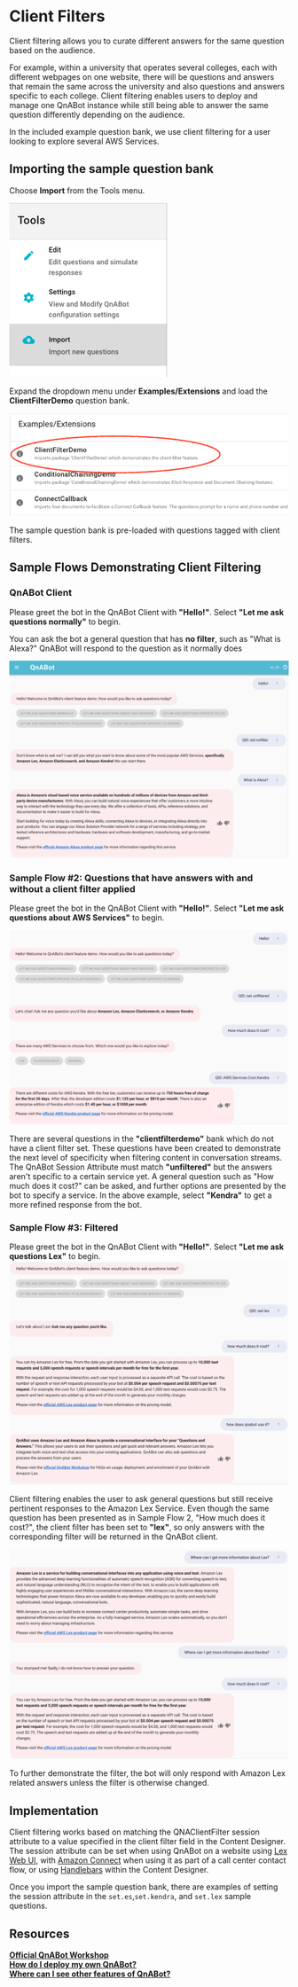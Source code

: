 # Client Filters

Client filtering allows you to curate different answers for the same question based on the audience.

For example, within a university that operates several colleges, each with different webpages on one website, there will be questions and answers that remain the same across the university and also questions and answers specific to each college. Client filtering enables users to deploy and manage one QnABot instance while still being able to answer the same question differently depending on the audience.

In the included example question bank, we use client filtering for a user looking to explore several AWS Services.

## Importing the sample question bank

Choose **Import** from the Tools menu.

![Import Tool](./import.png)

Expand the dropdown menu under **Examples/Extensions** and load the **ClientFilterDemo** question bank.

![](choose_client_filter.png)


The sample question bank is pre-loaded with questions tagged with client filters.


## Sample Flows Demonstrating Client Filtering

### QnABot Client

Please greet the bot in the QnABot Client with **"Hello!"**. Select **"Let me ask questions normally"** to begin.

You can ask the bot a general question that has **no filter**, such as "What is Alexa?" QnABot will respond to the question as it normally does

![What is Alexa?](./normal_alexa_q.png)

### Sample Flow #2: Questions that have answers with and without a client filter applied

Please greet the bot in the QnABot Client with **"Hello!"**. Select **"Let me ask questions about AWS Services"** to begin.

![Sample Flow 2](./sampleflow2.png)

There are several questions in the **"clientfilterdemo"** bank which do not have a client filter set. These questions have been created to demonstrate the next level of specificity when filtering content in conversation streams. The QnABot Session Attribute must match **"unfiltered"** but the answers aren't specific to a certain service yet. A general question such as "How much does it cost?" can be asked, and further options are presented by the bot to specify a service. In the above example, select **"Kendra"** to get a more refined response from the bot.

<!--- TODO: add a note here about QID bubbles -->

### Sample Flow #3: Filtered

Please greet the bot in the QnABot Client with **"Hello!"**. Select **"Let me ask questions Lex"** to begin.
![Sample Flow 3](./sampleflow3.png)

Client filtering enables the user to ask general questions but still receive pertinent responses to the Amazon Lex Service. Even though the same question has been presented as in Sample Flow 2, "How much does it cost?", the client filter has been set to **"lex"**, so only answers with the corresponding filter will be returned in the QnABot client.

![Sample Flow 3.2](./sampleflow3.2.png)

To further demonstrate the filter, the bot will only respond with Amazon Lex related answers unless the filter is otherwise changed.

## Implementation

Client filtering works based on matching the QNAClientFilter session attribute to a value specified in the client filter field in the Content Designer.  The session attribute can be set when using QnABot on a website using [Lex Web UI](https://github.com/aws-samples/aws-lex-web-ui), with [Amazon Connect](https://docs.aws.amazon.com/connect/latest/adminguide/how-to-use-session-attributes.html) when using it as part of a call center contact flow, or using [Handlebars](https://catalog.us-east-1.prod.workshops.aws/v2/workshops/20c56f9e-9c0a-4174-a661-9f40d9f063ac/en-US/qna/handlebars) within the Content Designer.

Once you import the sample question bank, there are examples of setting the session attribute in the ```set.es```,```set.kendra```, and ```set.lex``` sample questions.

## Resources

**[Official QnABot Workshop](https://qnabot.workshop.aws/)**  
**[How do I deploy my own QnABot?](https://github.com/aws-samples/aws-ai-qna-bot)**  
**[Where can I see other features of QnABot?](https://github.com/aws-samples/aws-ai-qna-bot/tree/master/docs)**  
